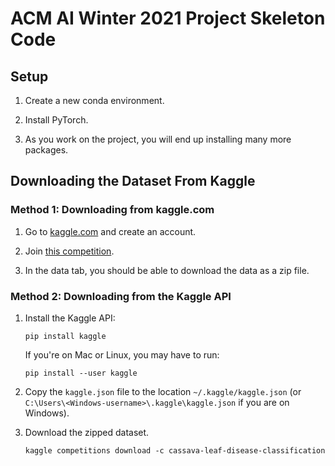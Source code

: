# ACM AI Winter 2021 Project Skeleton Code

## Setup

1. Create a new conda environment.

2. Install PyTorch.

3. As you work on the project, you will end up installing many more packages.

## Downloading the Dataset From Kaggle

### Method 1: Downloading from kaggle.com

1. Go to [kaggle.com](kaggle.com) and create an account.

2. Join [this competition](https://www.kaggle.com/c/cassava-leaf-disease-classification).

3. In the data tab, you should be able to download the data as a zip file.

### Method 2: Downloading from the Kaggle API

1. Install the Kaggle API:

   ```
   pip install kaggle
   ```

   If you're on Mac or Linux, you may have to run:

   ```
   pip install --user kaggle
   ```

2. Copy the `kaggle.json` file to the location `~/.kaggle/kaggle.json` (or `C:\Users\<Windows-username>\.kaggle\kaggle.json` if you are on Windows).

3. Download the zipped dataset.

   ```
   kaggle competitions download -c cassava-leaf-disease-classification
   ```
